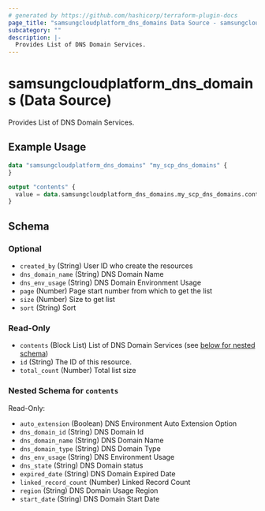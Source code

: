 ```yaml
---
# generated by https://github.com/hashicorp/terraform-plugin-docs
page_title: "samsungcloudplatform_dns_domains Data Source - samsungcloudplatform"
subcategory: ""
description: |-
  Provides List of DNS Domain Services.
---
```


# samsungcloudplatform_dns_domains (Data Source)

Provides List of DNS Domain Services.

## Example Usage

```terraform
data "samsungcloudplatform_dns_domains" "my_scp_dns_domains" {
}

output "contents" {
  value = data.samsungcloudplatform_dns_domains.my_scp_dns_domains.contents
}
```

<!-- schema generated by tfplugindocs -->
## Schema

### Optional

- `created_by` (String) User ID who create the resources
- `dns_domain_name` (String) DNS Domain Name
- `dns_env_usage` (String) DNS Domain Environment Usage
- `page` (Number) Page start number from which to get the list
- `size` (Number) Size to get list
- `sort` (String) Sort

### Read-Only

- `contents` (Block List) List of DNS Domain Services (see [below for nested schema](#nestedblock--contents))
- `id` (String) The ID of this resource.
- `total_count` (Number) Total list size

<a id="nestedblock--contents"></a>
### Nested Schema for `contents`

Read-Only:

- `auto_extension` (Boolean) DNS Environment Auto Extension Option
- `dns_domain_id` (String) DNS Domain Id
- `dns_domain_name` (String) DNS Domain Name
- `dns_domain_type` (String) DNS Domain Type
- `dns_env_usage` (String) DNS Environment Usage
- `dns_state` (String) DNS Domain status
- `expired_date` (String) DNS Domain Expired Date
- `linked_record_count` (Number) Linked Record Count
- `region` (String) DNS Domain Usage Region
- `start_date` (String) DNS Domain Start Date


